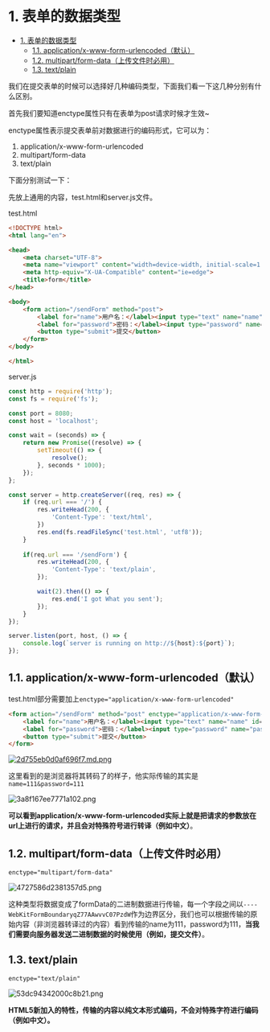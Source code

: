 # 1. 表单的数据类型

<!-- TOC -->

- [1. 表单的数据类型](#1-%e8%a1%a8%e5%8d%95%e7%9a%84%e6%95%b0%e6%8d%ae%e7%b1%bb%e5%9e%8b)
  - [1.1. application/x-www-form-urlencoded（默认）](#11-applicationx-www-form-urlencoded%e9%bb%98%e8%ae%a4)
  - [1.2. multipart/form-data（上传文件时必用）](#12-multipartform-data%e4%b8%8a%e4%bc%a0%e6%96%87%e4%bb%b6%e6%97%b6%e5%bf%85%e7%94%a8)
  - [1.3. text/plain](#13-textplain)

<!-- /TOC -->


我们在提交表单的时候可以选择好几种编码类型，下面我们看一下这几种分别有什么区别。

首先我们要知道enctype属性只有在表单为post请求时候才生效~

enctype属性表示提交表单前对数据进行的编码形式，它可以为：

1. application/x-www-form-urlencoded
2. multipart/form-data
3. text/plain

下面分别测试一下：

先放上通用的内容，test.html和server.js文件。

test.html
```html
<!DOCTYPE html>
<html lang="en">

<head>
    <meta charset="UTF-8">
    <meta name="viewport" content="width=device-width, initial-scale=1.0">
    <meta http-equiv="X-UA-Compatible" content="ie=edge">
    <title>form</title>
</head>

<body>
    <form action="/sendForm" method="post">
        <label for="name">用户名：</label><input type="text" name="name" id="name">
        <label for="password">密码：</label><input type="password" name="password" id="password">
        <button type="submit">提交</button>
    </form>
</body>

</html>
```

server.js
```js
const http = require('http');
const fs = require('fs');

const port = 8080;
const host = 'localhost';

const wait = (seconds) => {
    return new Promise((resolve) => {
        setTimeout(() => {
            resolve();
        }, seconds * 1000);
    });
};

const server = http.createServer((req, res) => {
    if (req.url === '/') {
        res.writeHead(200, {
            'Content-Type': 'text/html',
        })
        res.end(fs.readFileSync('test.html', 'utf8'));
    }
    
    if(req.url === '/sendForm') {
        res.writeHead(200, {
            'Content-Type': 'text/plain',
        });

        wait(2).then(() => {
            res.end('I got What you sent');
        });
    }
});

server.listen(port, host, () => {
    console.log(`server is running on http://${host}:${port}`);
});
```

## 1.1. application/x-www-form-urlencoded（默认）

test.html部分需要加上`enctype="application/x-www-form-urlencoded"`
```html
<form action="/sendForm" method="post" enctype="application/x-www-form-urlencoded">
    <label for="name">用户名：</label><input type="text" name="name" id="name">
    <label for="password">密码：</label><input type="password" name="password" id="password">
    <button type="submit">提交</button>
</form>
```

[![2d755eb0d0af696f7.md.png](https://www.imageoss.com/images/2020/01/03/2d755eb0d0af696f7.md.png)](https://www.imageoss.com/image/sPNSJ)

这里看到的是浏览器将其转码了的样子，他实际传输的其实是`name=111&password=111`

![3a8f167ee7771a102.png](https://www.imageoss.com/images/2020/01/03/3a8f167ee7771a102.png)

**可以看到application/x-www-form-urlencoded实际上就是把请求的参数放在url上进行的请求，并且会对特殊符号进行转译（例如中文）**。

## 1.2. multipart/form-data（上传文件时必用）

```
enctype="multipart/form-data"
```

![4727586d2381357d5.png](https://www.imageoss.com/images/2020/01/03/4727586d2381357d5.png)

这种类型将数据变成了formData的二进制数据进行传输，每一个字段之间以`----WebKitFormBoundaryqZ77AAwvvC07PzdW`作为边界区分，我们也可以根据传输的原始内容（非浏览器转译过的内容）看到传输的name为111，password为111，**当我们需要向服务器发送二进制数据的时候使用（例如，提交文件）**。

## 1.3. text/plain

```
enctype="text/plain"
```

![53dc94342000c8b21.png](https://www.imageoss.com/images/2020/01/03/53dc94342000c8b21.png)

**HTML5新加入的特性，传输的内容以纯文本形式编码，不会对特殊字符进行编码（例如中文）。**